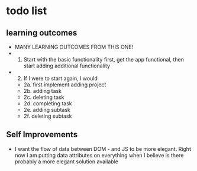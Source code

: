 # todo list

## learning outcomes
- MANY LEARNING OUTCOMES FROM THIS ONE!
- 1. Start with the basic functionality first, get the app functional, then start adding additional functionality
- 2. If I were to start again, I would
  - 2a. first implement adding project
  - 2b. adding task
  - 2c. deleting task 
  - 2d. completing task
  - 2e. adding subtask  
  - 2f. deleting subtask

## Self Improvements
- I want the flow of data between DOM - and JS to be more elegant. Right now I am putting data attributes on everything when I believe is there probably a more elegant solution available